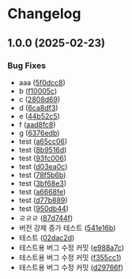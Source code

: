 # Changelog

## 1.0.0 (2025-02-23)


### Bug Fixes

* aaa ([5f0dcc8](https://github.com/Get-to-the-point/ZZIC-API/commit/5f0dcc803fcc9f82897fba721b14dde95f0800c2))
* b ([f10005c](https://github.com/Get-to-the-point/ZZIC-API/commit/f10005c49e537182aa33ae890e7d3e27c7207e0a))
* c ([2808d69](https://github.com/Get-to-the-point/ZZIC-API/commit/2808d69ed3d8e11ffc674900426f6261fde8f348))
* d ([6ca8df3](https://github.com/Get-to-the-point/ZZIC-API/commit/6ca8df33b4e19e05886a9ecd0410b8a56508c638))
* e ([44b52c5](https://github.com/Get-to-the-point/ZZIC-API/commit/44b52c52fcd77bd769576c381d21bc6a485e5851))
* f ([aad8fc8](https://github.com/Get-to-the-point/ZZIC-API/commit/aad8fc829fe85ba3c5770d97049c9c036e4cf05c))
* g ([6376edb](https://github.com/Get-to-the-point/ZZIC-API/commit/6376edb8c247af3b0da02f9eb21938302c18549a))
* test ([a65cc06](https://github.com/Get-to-the-point/ZZIC-API/commit/a65cc06c584c01b000877cf1dbbafff25b240bdd))
* test ([8b9516d](https://github.com/Get-to-the-point/ZZIC-API/commit/8b9516d16e8d2543e3e8a8384c8397c9e85a0793))
* test ([93fc006](https://github.com/Get-to-the-point/ZZIC-API/commit/93fc0066df994924c435a6c067c84b9c1485bcb9))
* test ([d03ea0c](https://github.com/Get-to-the-point/ZZIC-API/commit/d03ea0cc40cd0e766c0fbaaeff8f53fbaaca05cf))
* test ([78f5b6b](https://github.com/Get-to-the-point/ZZIC-API/commit/78f5b6b5d47c2f2df4feb3e39be790ad3b217402))
* test ([3bf68e3](https://github.com/Get-to-the-point/ZZIC-API/commit/3bf68e3e5069bffe38dd621243e6882e4eb676f8))
* test ([a6668fe](https://github.com/Get-to-the-point/ZZIC-API/commit/a6668fe0278e34669d988311ca36b03e20cedcd6))
* test ([d77b889](https://github.com/Get-to-the-point/ZZIC-API/commit/d77b8893fabadff0c875572d77d8e968d3e21f23))
* test ([950db44](https://github.com/Get-to-the-point/ZZIC-API/commit/950db445d14517021e09b4beed321e5ea3d21d3b))
* ㄹㄹㄹ ([87d744f](https://github.com/Get-to-the-point/ZZIC-API/commit/87d744f1045ad816a65cd5c81b57897ce605ca3e))
* 버전 강제 증가 테스트 ([541e16b](https://github.com/Get-to-the-point/ZZIC-API/commit/541e16b4be37ac259321fd1fec1a12e207536aa0))
* 테스트 ([02dac2d](https://github.com/Get-to-the-point/ZZIC-API/commit/02dac2dcf02f50aa0f37935f528a454839ef73b8))
* 테스트용 버그 수정 커밋 ([e988a7c](https://github.com/Get-to-the-point/ZZIC-API/commit/e988a7c5547ef9b101d892cdda7bb03e8b27cf2a))
* 테스트용 버그 수정 커밋 ([f355cc1](https://github.com/Get-to-the-point/ZZIC-API/commit/f355cc1f0c7ecb40405d0c38132ccf000d97ea94))
* 테스트용 버그 수정 커밋 ([d29766f](https://github.com/Get-to-the-point/ZZIC-API/commit/d29766f9733c37a65453963ad950c191adc7a601))
